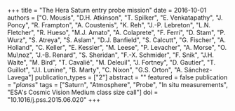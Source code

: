+++
title = "The Hera Saturn entry probe mission"
date = 2016-10-01
authors = ["O. Mousis", "D.H. Atkinson", "T. Spilker", "E. Venkatapathy", "J. Poncy", "R. Frampton", "A. Coustenis", "K. Reh", "J.-P. Lebreton", "L.N. Fletcher", "R. Hueso", "M.J. Amato", "A. Colaprete", "F. Ferri", "D. Stam", "P. Wurz", "S. Atreya", "S. Aslam", "D.J. Banfield", "S. Calcutt", "G. Fischer", "A. Holland", "C. Keller", "E. Kessler", "M. Leese", "P. Levacher", "A. Morse", "O. Mu\noz", "J.-B. Renard", "S. Sheridan", "F.-X. Schmider", "F. Snik", "J.H. Waite", "M. Bird", "T. Cavalié", "M. Deleuil", "J. Fortney", "D. Gautier", "T. Guillot", "J.I. Lunine", "B. Marty", "C. Nixon", "G.S. Orton", "A. Sánchez-Lavega"]
publication_types = ["2"]
abstract = ""
featured = false
publication = "*planss*"
tags = ["Saturn", "Atmosphere", "Probe", "In situ measurements", "ESA's Cosmic Vision Medium class size call"]
doi = "10.1016/j.pss.2015.06.020"
+++

